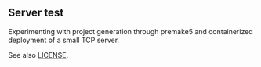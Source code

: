 ## Server test

Experimenting with project generation through premake5 and containerized deployment of a small TCP server.

See also [LICENSE](LICENSE.md).